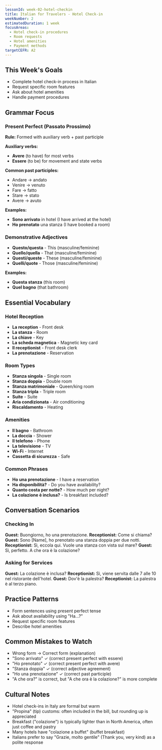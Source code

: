 ```yaml
---
lessonId: week-02-hotel-checkin
title: Italian for Travelers - Hotel Check-in
weekNumber: 2
estimatedDuration: 1 week
focusAreas:
  - Hotel check-in procedures
  - Room requests
  - Hotel amenities
  - Payment methods
targetCEFR: A2
---
```


## This Week's Goals

- Complete hotel check-in process in Italian
- Request specific room features
- Ask about hotel amenities
- Handle payment procedures

## Grammar Focus

### Present Perfect (Passato Prossimo)
**Rule:** Formed with auxiliary verb + past participle

**Auxiliary verbs:**
- **Avere** (to have) for most verbs
- **Essere** (to be) for movement and state verbs

**Common past participles:**
- Andare → andato
- Venire → venuto
- Fare → fatto
- Stare → stato
- Avere → avuto

**Examples:**
- **Sono arrivato** in hotel (I have arrived at the hotel)
- **Ho prenotato** una stanza (I have booked a room)

### Demonstrative Adjectives
- **Questo/questa** - This (masculine/feminine)
- **Quello/quella** - That (masculine/feminine)
- **Questi/queste** - These (masculine/feminine)
- **Quelli/quote** - Those (masculine/feminine)

**Examples:**
- **Questa stanza** (this room)
- **Quel bagno** (that bathroom)

## Essential Vocabulary

### Hotel Reception
- **La reception** - Front desk
- **La stanza** - Room
- **La chiave** - Key
- **La scheda magnetica** - Magnetic key card
- **Il receptionist** - Front desk clerk
- **La prenotazione** - Reservation

### Room Types
- **Stanza singola** - Single room
- **Stanza doppia** - Double room
- **Stanza matrimoniale** - Queen/king room
- **Stanza tripla** - Triple room
- **Suite** - Suite
- **Aria condizionata** - Air conditioning
- **Riscaldamento** - Heating

### Amenities
- **Il bagno** - Bathroom
- **La doccia** - Shower
- **Il telefono** - Phone
- **La televisione** - TV
- **Wi-Fi** - Internet
- **Cassetta di sicurezza** - Safe

### Common Phrases
- **Ho una prenotazione** - I have a reservation
- **Ha disponibilità?** - Do you have availability?
- **Quanto costa per notte?** - How much per night?
- **La colazione è inclusa?** - Is breakfast included?

## Conversation Scenarios

### Checking In
**Guest:** Buongiorno, ho una prenotazione.
**Receptionist:** Come si chiama?
**Guest:** Sono [Name], ho prenotato una stanza doppia per due notti.
**Receptionist:** Sì, eccola qui. Vuole una stanza con vista sul mare?
**Guest:** Sì, perfetto. A che ora è la colazione?

### Asking for Services
**Guest:** La colazione è inclusa?
**Receptionist:** Sì, viene servita dalle 7 alle 10 nel ristorante dell'hotel.
**Guest:** Dov'è la palestra?
**Receptionist:** La palestra è al terzo piano.

## Practice Patterns

- Form sentences using present perfect tense
- Ask about availability using "Ha...?"
- Request specific room features
- Describe hotel amenities

## Common Mistakes to Watch

- Wrong form → Correct form (explanation)
- "Sono arrivato" ✓ (correct present perfect with essere)
- "Ho prenotato" ✓ (correct present perfect with avere)
- "Stanza doppia" ✓ (correct adjective agreement)
- "Ho una prenotazione" ✓ (correct past participle)
- "A che ora?" is correct, but "A che ora è la colazione?" is more complete

## Cultural Notes

- Hotel check-ins in Italy are formal but warm
- "Propina" (tip) customs: often included in the bill, but rounding up is appreciated
- Breakfast ("colazione") is typically lighter than in North America, often just coffee and pastry
- Many hotels have "colazione a buffet" (buffet breakfast)
- Italians prefer to say "Grazie, molto gentile" (Thank you, very kind) as a polite response